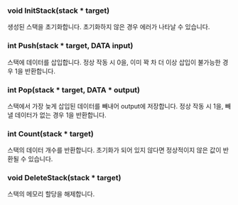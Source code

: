 ### void InitStack(stack * target)
생성된 스택을 초기화합니다. 초기화하지 않은 경우 에러가 나타날 수 있습니다.

### int Push(stack * target, DATA input)
스택에 데이터를 삽입합니다. 정상 작동 시 0을, 이미 꽉 차 더 이상 삽입이 불가능한 경우 1을 반환합니다.

### int Pop(stack * target, DATA * output)
스택에서 가장 늦게 삽입된 데이터를 빼내어 output에 저장합니다. 정상 작동 시 1을, 빼낼 데이터가 없는 경우 1을 반환합니다.

### int Count(stack * target)
스택의 데이터 개수를 반환합니다. 초기화가 되어 있지 않다면 정상적이지 않은 값이 반환될 수 있습니다.

### void DeleteStack(stack * target)
스택의 메모리 할당을 해제합니다.

